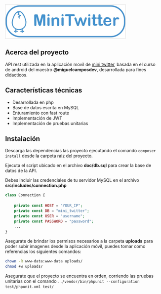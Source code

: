 <img src=".github/logo_mini_twitter.jpeg" height="110" />

## Acerca del proyecto
API rest utilizada en la aplicación movil de [mini twitter](https://github.com/ahuacate15/mini-twitter), basada en el curso de android del maestro **@miguelcamposdev**, desarrollada para fines didacticos.

## Características técnicas
* Desarrollada en php
* Base de datos escrita en MySQL
* Enturamiento con fast route
* Implementación de JWT
* Implementación de pruebas unitarias

## Instalación
Descarga las dependencias las proyecto ejecutando el comando ``composer install`` desde la carpeta raiz del proyecto.

Ejecuta el script ubicado en el archivo **doc/db.sql** para crear la base de datos de la API.

Debes incluir las credenciales de tu servidor MySQL en el archivo **src/includes/connection.php**
```php
class Connection {

    private const HOST = "YOUR_IP";
    private const DB = "mini_twitter";
    private const USER = "username";
    private const PASSWORD = "password";
    ...
}
```

Asegurate de brindar los permisos necesarios a la carpeta **uploads** para poder subir imagenes desde la aplicación móvil, puedes tomar como referencias los siguientes comandos:
```bash
chown -R www-data:www-data uploads/
chmod +w uploads/
```

Asegurate que el proyecto se encuentra en orden, corriendo las pruebas unitarias con el comando ``../vendor/bin/phpunit --configuration test/phpunit.xml test/``
